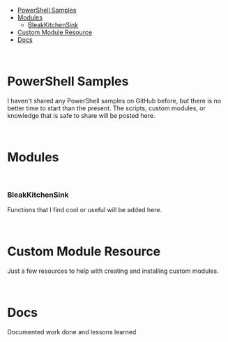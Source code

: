 - [PowerShell Samples](#powershell-samples)
- [Modules](#modules)
  - [BleakKitchenSink](#bleakkitchensink)
- [Custom Module Resource](#custom-module-resource)
- [Docs](#docs)

<br>

# PowerShell Samples

I haven't shared any PowerShell samples on GitHub before, but there is no better time to start than the present. 
The scripts, custom modules, or knowledge that is safe to share will be posted here. 

<br>

# Modules

<br>

### BleakKitchenSink

Functions that I find cool or useful will be added here. 

<br>

# Custom Module Resource

Just a few resources to help with creating and installing custom modules.

<br>

# Docs

Documented work done and lessons learned
